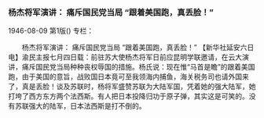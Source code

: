 ### 杨杰将军演讲：  痛斥国民党当局  “跟着美国跑，真丢脸！”

1946-08-09
第1版()
专栏：

　　杨杰将军演讲：
    痛斥国民党当局
    “跟着美国跑，真丢脸！”
    【新华社延安六日电】渝民主报七月四日载：前驻苏大使杨杰将军日前应昆明学联邀请，在云大演讲，痛斥国民党当局种种丧权辱国的措施。杨氏说：现在惟“马首是瞻”的跟着美国跑，由于美国的意旨，战败国日本竟可至我领海内捕鱼，海关税务司也请外国来了，真是丢脸！谈及苏联时，杨将军盛赞苏联为大陆军国，凭着她的强大陆军，她打垮了西方东方两个法西斯。有人把日本投降归功于原子弹，其实这是可笑的。没有苏联强大的陆军，日本法西斯是打不倒的。
